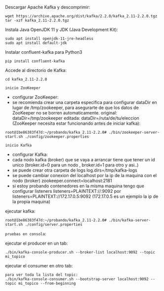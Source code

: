 
Descargar Apache Kafka y descomprimir:
```
wget https://archive.apache.org/dist/kafka/2.2.0/kafka_2.11-2.2.0.tgz
tar -xzf kafka_2.11-2.2.0.tgz
```

Instala Java OpenJDK 11 y JDK (Java Development Kit):
```
sudo apt install openjdk-11-jre-headless
sudo apt install default-jdk
```

Instalar confluent-kafka para Python3
```
pip install confluent-kafka
```

Accede al directorio de Kafka:
```
cd kafka_2.11-2.2.0
```

`inicio ZooKeeper` 
* configurar ZooKeeper:
* se recomienda crear una carpeta especifica para configurar dataDir en lugar de /tmp/zookeeper,
  para asegurarte de que los datos de ZooKeeper no se borren automaticamente.
  original: dataDir=/tmp/zookeeper
  editada:  dataDir=/ruta/de/tu/eleccion
(ZooKeeper necesita estar funcionando antes de iniciar kafka):
```
root@1be86383f47d:~/probando/kafka_2.11-2.2.0# ./bin/zookeeper-server-start.sh ./config/zookeeper.properties
```

`inicio Kafka`
* configurar Kafka:
* cada nodo kafka (broker) que se vaya a arrancar tiene que tener un id unico
  (broker.id=0 para un nodo , broker.id=1 para otro y asi..)
* se puede crear otra carpeta de logs
  log.dirs=/tmp/kafka-logs
* se puede cambiar conexion del localhost por la ip de la maquina con el nodo (broker)
  zookeeper.connect=localhost:2181
* si estoy probando contenedores en la misma maquina tengo que configurar listeners
  listeners=PLAINTEXT://:9092 por listeners=PLAINTEXT://172.17.0.5:9092 
  (172.17.0.5 es un ejemplo la ip de la propia maquina)

ejecutar kafka:
```
root@1be86383f47d:~/probando/kafka_2.11-2.2.0# ./bin/kafka-server-start.sh ./config/server.properties
```


`pruebas en consola`:

ejecutar el producer en un tab:
```
./bin/kafka-console-producer.sh --broker-list localhost:9092 --topic mi_topico
```

ejecutar el consumer en otro tab:
```
para ver toda la lista del topic:
./bin/kafka-console-consumer.sh --bootstrap-server localhost:9092 --topic mi_topico --from-beginning
```